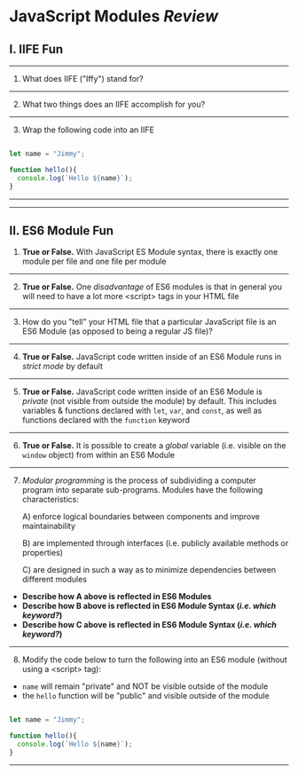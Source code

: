 # JavaScript Modules *Review*

## I. IIFE Fun

<hr>

1) What does IIFE ("Iffy") stand for?

<hr>

2) What two things does an IIFE accomplish for you?

<hr>

3) Wrap the following code into an IIFE

```js

let name = "Jimmy";

function hello(){
  console.log(`Hello ${name}`);
}

```

<hr><hr>

## II. ES6 Module Fun

1) **True or False.** With JavaScript ES Module syntax, there is exactly one module per file and one file per module

<hr>

2) **True or False.** One *disadvantage* of ES6 modules is that in general you will need to have a lot more &lt;script> tags in your HTML file

<hr>

3) How do you "tell" your HTML file that a particular JavaScript file is an ES6 Module (as opposed to being a regular JS file)? 

<hr>

4) **True or False.** JavaScript code written inside of an ES6 Module runs in *strict mode* by default

<hr>

5) **True or False.** JavaScript code written inside of an ES6 Module is *private* (not visible from outside the module) by default. This includes variables & functions declared with `let`, `var`, and `const`, as well as functions declared with the `function` keyword

<hr>

6) **True or False.** It is possible to create a *global* variable (i.e. visible on the `window` object) from within an ES6 Module

<hr>

7) *Modular programming* is the process of subdividing a computer program into separate sub-programs. Modules have the following characteristics:

    A) enforce logical boundaries between components and improve maintainability
  
    B) are implemented through interfaces (i.e. publicly available methods or properties)
  
    C) are designed in such a way as to minimize dependencies between different modules

  - **Describe how A above is reflected in ES6 Modules**
  - **Describe how B above is reflected in ES6 Module Syntax (*i.e. which keyword?*)**
  - **Describe how C above is reflected in ES6 Module Syntax (*i.e. which keyword?*)**

<hr>

8) Modify the code below to turn the following into an ES6 module (without using a &lt;script> tag):
  - `name` will remain "private" and NOT be visible outside of the module
  - the `hello` function will be "public" and visible outside of the module

```js

let name = "Jimmy";

function hello(){
  console.log(`Hello ${name}`);
}

```

<hr>
